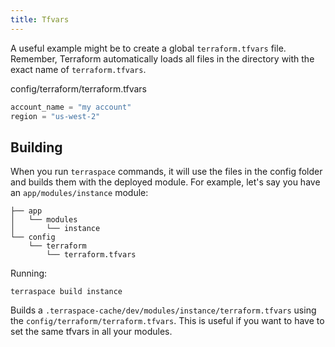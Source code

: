 ```yaml
---
title: Tfvars
---
```


A useful example might be to create a global `terraform.tfvars` file. Remember, Terraform automatically loads all files in the directory with the exact name of `terraform.tfvars`.

config/terraform/terraform.tfvars

```terraform
account_name = "my account"
region = "us-west-2"
```

## Building

When you run `terraspace` commands, it will use the files in the config folder and builds them with the deployed module.  For example, let's say you have an `app/modules/instance` module:

    ├── app
    │   └── modules
    │       └── instance
    └── config
        └── terraform
            └── terraform.tfvars

Running:

    terraspace build instance

Builds a `.terraspace-cache/dev/modules/instance/terraform.tfvars` using the `config/terraform/terraform.tfvars`. This is useful if you want to have to set the same tfvars in all your modules.
